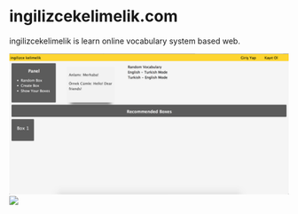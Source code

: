 # ingilizcekelimelik.com

ingilizcekelimelik is learn online vocabulary system based web. 

<img src="Screenshots/1.png">

<img src="http://i.hizliresim.com/pBPgzm.jpg">
